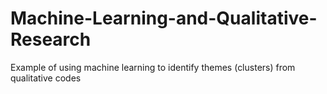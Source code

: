# Machine-Learning-and-Qualitative-Research
Example of using machine learning to identify themes (clusters) from qualitative codes
